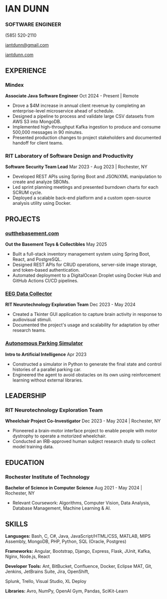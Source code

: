 # IAN DUNN

### SOFTWARE ENGINEER

(585) 520-2110

iantdunn@gmail.com

[iantdunn.com](https://iantdunn.com)

## EXPERIENCE

### Mindex

**Associate Java Software Engineer** Oct 2024 - Present | Remote

- Drove a $4M increase in annual client revenue by completing an enterprise-level microservice ahead of schedule.
- Designed a pipeline to process and validate large CSV datasets from AWS S3 into MongoDB.
- Implemented high-throughput Kafka ingestion to produce and consume 500,000 messages in 90 minutes.
- Presented production changes to project stakeholders and documented handoff for client teams.

### RIT Laboratory of Software Design and Productivity

**Software Security Team Lead** Mar 2023 - Aug 2023 | Rochester, NY

- Developed REST APIs using Spring Boot and JSON/XML manipulation to create and analyze SBOMs.
- Led sprint planning meetings and presented burndown charts for each SCRUM cycle.
- Deployed a scalable back-end platform and a custom open-source analysis utility using Docker.

## PROJECTS

### [outthebasement.com](https://outthebasement.com)

**Out the Basement Toys & Collectibles** May 2025

- Built a full-stack inventory management system using Spring Boot, React, and PostgreSQL.
- Designed REST APIs for CRUD operations, server-side image storage, and token-based authentication.
- Automated deployment to a DigitalOcean Droplet using Docker Hub and GitHub Actions CI/CD pipelines.

### [EEG Data Collector](https://github.com/Neurotechnology-Exploration-Team/DataCollector)

**RIT Neurotechnology Exploration Team** Dec 2023 - May 2024

- Created a Tkinter GUI application to capture brain activity in response to audiovisual stimuli.
- Documented the project's usage and scalability for adaptation by other research teams.

### [Autonomous Parking Simulator](https://github.com/ian1dunn/CSCI331-DubinsGA)

**Intro to Artificial Intelligence** Apr 2023

- Constructed a simulator in Python to generate the final state and control histories of a parallel parking car.
- Engineered the agent to avoid obstacles on its own using reinforcement learning without external libraries.

## LEADERSHIP

### RIT Neurotechnology Exploration Team

**Wheelchair Project Co-Investigator** Dec 2023 - May 2024 | Rochester, NY

- Pioneered a brain-motor interface project to enable people with motor dystrophy to operate a motorized wheelchair.
- Conducted an IRB-approved human subject research study to collect model training data.

## EDUCATION

### Rochester Institute of Technology

**Bachelor of Science in Computer Science** Aug 2021 - May 2024 | Rochester, NY

- Relevant Coursework: Algorithms, Computer Vision, Data Analysis, Database Management, Machine Learning & AI.

## SKILLS

**Languages:** Bash, C, C#, Java, JavaScript/HTML/CSS, MATLAB, MIPS Assembly, MongoDB, PHP, Python, SQL (Oracle,
Postgres)

**Frameworks:** Angular, Bootstrap, Django, Express, Flask, JUnit, Kafka, Nginx, Node.js, React

**Developer Tools:** Ant, BitBucket, Confluence, Docker, Eclipse MAT, Git, Jenkins, JetBrains Suite, Jira, OpenShift,

Splunk, Trello, Visual Studio, XL Deploy

**Libraries:** Avro, NumPy, OpenAI Gym, Pandas, SciKit-Learn
